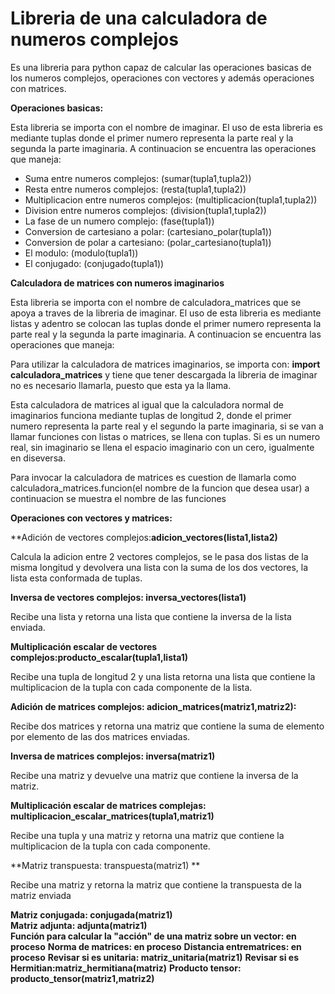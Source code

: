 # Libreria de una calculadora de numeros complejos

Es una libreria para python capaz de calcular las operaciones basicas de los numeros complejos, operaciones con vectores y además operaciones con matrices.

**Operaciones basicas:**

Esta libreria se importa con el nombre de imaginar.
El uso de esta libreria es mediante tuplas donde el primer numero representa la parte real y la segunda la parte imaginaria.
A continuacion se encuentra las operaciones que maneja:

  * Suma entre numeros complejos:                (sumar(tupla1,tupla2))
  * Resta entre numeros complejos:               (resta(tupla1,tupla2))
  * Multiplicacion entre numeros complejos:      (multiplicacion(tupla1,tupla2))
  * Division entre numeros complejos:            (division(tupla1,tupla2))
  * La fase de un numero complejo:               (fase(tupla1))
  * Conversion de cartesiano a polar:            (cartesiano_polar(tupla1))
  * Conversion de polar a cartesiano:            (polar_cartesiano(tupla1))
  * El modulo:                                   (modulo(tupla1))
  * El conjugado:                                (conjugado(tupla1))
  
**Calculadora de matrices con numeros imaginarios**

Esta libreria se importa con el nombre de calculadora_matrices que se apoya a traves de la libreria de imaginar.
El uso de esta libreria es mediante listas y adentro se colocan las tuplas donde el primer numero representa la parte real y la segunda la parte imaginaria.
A continuacion se encuentra las operaciones que maneja:

Para utilizar la calculadora de matrices imaginarios, se importa con: **import calculadora_matrices** y tiene que tener descargada la libreria de imaginar no es necesario llamarla, puesto que esta ya la llama.

Esta calculadora de matrices al igual que la calculadora normal de imaginarios funciona mediante tuplas de longitud 2, donde el primer numero representa la parte real y el segundo la parte imaginaria, si se van a llamar funciones con listas o matrices, se llena con tuplas. Si es un numero real, sin imaginario se llena el espacio imaginario con un cero, igualmente en diseversa.

Para invocar la calculadora de matrices es cuestion de llamarla como calculadora_matrices.funcion(el nombre de la funcion que desea usar) a continuacion se muestra el nombre de las funciones

**Operaciones con vectores y matrices:**

  **Adición de vectores complejos:**adicion_vectores(lista1,lista2)**
  
  Calcula la adicion entre 2 vectores complejos, se le pasa dos listas de la misma longitud y devolvera una lista con la suma de los dos vectores, la lista esta conformada de tuplas.
      
  **Inversa de vectores complejos:   inversa_vectores(lista1)**
  
  Recibe una lista y retorna una lista que contiene la inversa de la lista enviada.
  
  **Multiplicación escalar de vectores complejos:producto_escalar(tupla1,lista1)**
  
  Recibe una tupla de longitud 2 y una lista retorna una lista que contiene la multiplicacion de la tupla con cada componente de la lista.
  
  **Adición de matrices complejos: adicion_matrices(matriz1,matriz2):**
  
  Recibe dos matrices y retorna una matriz que contiene la suma de elemento por elemento de las dos matrices enviadas.
  
  **Inversa de matrices complejos:  inversa(matriz1)** 
  
  Recibe una matriz y devuelve una matriz que contiene la inversa de la matriz.
  
  **Multiplicación escalar de matrices complejas: multiplicacion_escalar_matrices(tupla1,matriz1)**
  
  Recibe una tupla y una matriz y retorna una matriz que contiene la multiplicacion de la tupla con cada componente.
  
  **Matriz transpuesta:           transpuesta(matriz1) **
  
  Recibe una matriz y retorna la matriz que contiene la transpuesta de la matriz enviada
  
  **Matriz conjugada:           conjugada(matriz1)**          
  **Matriz adjunta:                 adjunta(matriz1)**               
  **Función para calcular la "acción" de una matriz sobre un vector: en proceso**
  **Norma de matrices: en proceso**
  **Distancia entrematrices: en proceso**
  **Revisar si es unitaria: matriz_unitaria(matriz1)**
  **Revisar si es Hermitian:matriz_hermitiana(matriz)**
  **Producto tensor: producto_tensor(matriz1,matriz2)**
  
